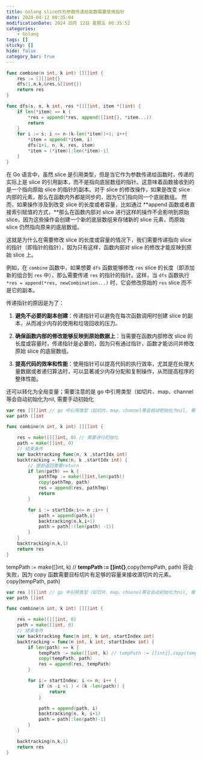 ```yaml
---
title: Golang slice作为参数传递给函数需要使用指针
date: 2024-04-12 00:35:04
modificationDate: 2024 四月 12日 星期五 00:35:52
categories: 
	- Golang
tags: []
sticky: []
hide: false
category_bar: true
---
```


```go
func combine(n int, k int) [][]int {
    res := [][]int{}
    dfs(1,n,k,&res,&[]int{})
    return res
}

func dfs(s, n, k int, res *[][]int, item *[]int) {
    if len(*item) == k {
        *res = append(*res, append([]int{}, *item...))
        return
    }
    for i := s; i <= n-(k-len(*item))+1; i++{
        *item = append(*item, i)
        dfs(i+1, n, k, res, item)
        *item = (*item)[:len(*item)-1]
    }
} 

```


在 Go 语言中，虽然 slice 是引用类型，但是当它作为参数传递给函数时，传递的实际上是 slice 的引用副本，而不是指向底层数组的指针。这意味着函数接收到的是一个指向原始 slice 的指针的副本。对于 slice 的修改操作，如果是改变 slice 内部的元素，那么在函数内外都是同步的，因为它们指向同一个底层数组。 然而，如果操作涉及到改变 slice 的长度或者容量，比如通过 **append 函数或者直接索引赋值的方式，**那么在函数内部对 slice 进行这样的操作不会影响到原始 slice，因为这些操作会创建一个新的底层数组来存储新的 slice 元素，而原始 slice 仍然指向原来的底层数组。

这就是为什么在需要修改 slice 的长度或容量的情况下，我们需要传递指向 slice 的指针（即指针的指针），因为只有这样，函数内部对 slice 的修改才能反映到原始 slice 上。

例如，在 `combine` 函数中，如果想要 `dfs` 函数能够修改 `res` slice 的长度（即添加新的组合到 `res` 中），那么需要传递 `res` 的指针的指针。这样，当 `dfs` 函数执行 `*res = append(*res, newCombination...)` 时，它会修改原始的 `res` slice 而不是它的副本。

传递指针的原因是为了：

1. **避免不必要的副本创建**：传递指针可以避免在每次函数调用时创建 slice 的副本，从而减少内存的使用和垃圾回收的压力。
    
2. **确保函数内部的修改能够反映到原始数据上**：当需要在函数内部修改 slice 的长度或容量时，传递指针是必要的，因为只有通过指针，函数才能访问并修改原始 slice 的底层数组。
    
3. **提高代码的效率和性能**：使用指针可以提高代码的执行效率，尤其是在处理大量数据或者递归算法时，可以显著减少内存分配和复制操作，从而提高程序的整体性能。


还可以转化为全局变量；需要注意的是
go 中引用类型（如切片、map、channel等会自动初始化为nil, 需要手动初始化
```go
var res [][]int // go 中引用类型（如切片、map、channel等会自动初始化为nil, 需要手动初始化
var path []int

func combine(n int, k int) [][]int {

    res = make([][]int, 0) // 需要进行初始化
    path = make([]int, 0)
	// 结束条件
	var backtracking func(n, k ,startIdx int)
	backtracking = func(n, k ,startIdx int) {
        // 提前返回需要return
		if len(path) == k {
            pathTmp := make([]int,len(path))
			copy(pathTmp, path)
			res = append(res, pathTmp)
            return
		}

		for i := startIdx;i<= n ;i++ {
			path = append(path,i)
			backtracking(n,k,i+1)
			path = path[:(len(path) -1)]
		}
	}
	backtracking(n,k,1)
	return res
}
```


tempPath := make([]int, k) // **tempPath := []int{}**,copy(tempPath, path) 将会失败，因为 copy 函数需要目标切片有足够的容量来接收源切片的元素。
copy(tempPath, path)
```go
var res [][]int // go 中引用类型（如切片、map、channel等会自动初始化为nil, 需要手动初始化
var path []int

func combine(n int, k int) [][]int {

    res = make([][]int, 0)
    path = make([]int, 0)
	// 结束条件
	var backtracking func(n int, k int, startIndex int)
    backtracking = func(n int, k int, startIndex int) {
        if len(path) == k {
            tempPath := make([]int, k) // tempPath := []int{},copy(tempPath, path) 将会失败，因为 copy 函数需要目标切片有足够的容量来接收源切片的元素。
            copy(tempPath, path)
            res = append(res, tempPath)
        }

        for i:= startIndex; i <= n; i++ {
            if (n -i +1 ) < (k -len(path)) {
                return
            }

            path = append(path, i)
            backtracking(n, k, i+1)
            path = path[:len(path)-1]
        }
    }

	backtracking(n,k,1)
	return res
}
```
